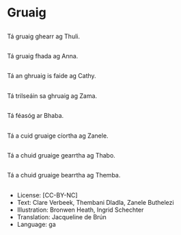 # Gruaig

##
Tá gruaig ghearr ag Thuli.

##
Tá gruaig fhada ag Anna.

##
Tá an ghruaig is faide ag Cathy.

##
Tá trilseáin sa ghruaig ag Zama.

##
Tá féasóg ar Bhaba.

##
Tá a cuid gruaige cíortha ag Zanele.

##
Tá a chuid gruaige gearrtha ag Thabo.

##
Tá a chuid gruaige bearrtha ag Themba.

##
* License: [CC-BY-NC]
* Text: Clare Verbeek, Thembani Dladla, Zanele Buthelezi
* Illustration: Bronwen Heath, Ingrid Schechter
* Translation: Jacqueline de Brún
* Language: ga
